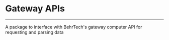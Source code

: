 # Gateway APIs
___

A package to interface with BehrTech's gateway computer API for requesting and parsing data
